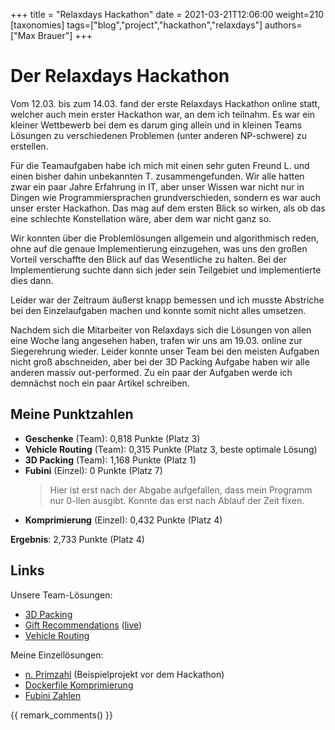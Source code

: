 +++
title = "Relaxdays Hackathon"
date = 2021-03-21T12:06:00
weight=210
[taxonomies]
tags=["blog","project","hackathon","relaxdays"]
authors=["Max Brauer"]
+++

# Der Relaxdays Hackathon

Vom 12.03. bis zum 14.03. fand der erste Relaxdays Hackathon online statt, welcher auch mein erster
Hackathon war, an dem ich teilnahm. Es war ein kleiner Wettbewerb bei dem es darum ging allein und
in kleinen Teams Lösungen zu verschiedenen Problemen (unter anderen NP-schwere) zu erstellen.

<!-- more -->

Für die Teamaufgaben habe ich mich mit einen sehr guten Freund L. und einen bisher dahin unbekannten
T. zusammengefunden. Wir alle hatten zwar ein paar Jahre Erfahrung in IT, aber unser Wissen war
nicht nur in Dingen wie Programmiersprachen grundverschieden, sondern es war auch unser erster
Hackathon. Das mag auf dem ersten Blick so wirken, als ob das eine schlechte Konstellation wäre,
aber dem war nicht ganz so.

Wir konnten über die Problemlösungen allgemein und algorithmisch reden, ohne auf die genaue
Implementierung einzugehen, was uns den großen Vorteil verschaffte den Blick auf das Wesentliche zu
halten. Bei der Implementierung suchte dann sich jeder sein Teilgebiet und implementierte dies dann.

Leider war der Zeitraum äußerst knapp bemessen und ich musste Abstriche bei den Einzelaufgaben
machen und konnte somit nicht alles umsetzen.

Nachdem sich die Mitarbeiter von Relaxdays sich die Lösungen von allen eine Woche lang angesehen
haben, trafen wir uns am 19.03. online zur Siegerehrung wieder. Leider konnte unser Team bei den
meisten Aufgaben nicht groß abschneiden, aber bei der 3D Packing Aufgabe haben wir alle anderen
massiv out-performed. Zu ein paar der Aufgaben werde ich demnächst noch ein paar Artikel schreiben.

## Meine Punktzahlen

- **Geschenke** (Team): 0,818 Punkte (Platz 3)
- **Vehicle Routing** (Team): 0,315 Punkte (Platz 3, beste optimale Lösung)
- **3D Packing** (Team): 1,168 Punkte (Platz 1)
- **Fubini** (Einzel): 0 Punkte (Platz 7)
    > Hier ist erst nach der Abgabe aufgefallen, dass mein Programm nur 0-llen ausgibt. Konnte das
    > erst nach Ablauf der Zeit fixen.
- **Komprimierung** (Einzel): 0,432 Punkte (Platz 4)

**Ergebnis**: 2,733 Punkte (Platz 4)

## Links

Unsere Team-Lösungen:
- [3D Packing](https://gitlab.com/relaxdays-hack/3d-packing)
- [Gift Recommendations](https://gitlab.com/relaxdays-hack/gift-recommendations)
  ([live](https://gift-recommendations.twinter.eu/))
- [Vehicle Routing](https://gitlab.com/relaxdays-hack/vehicle-routing)

Meine Einzellösungen:
- [n. Primzahl](https://github.com/Garados007/RelaxHackathon.NthPrime) (Beispielprojekt vor dem
  Hackathon)
- [Dockerfile Komprimierung](https://github.com/Garados007/RelaxHackathon.Compression)
- [Fubini Zahlen](https://github.com/Garados007/RelaxHackathon.Fubini)

{{ remark_comments() }}
